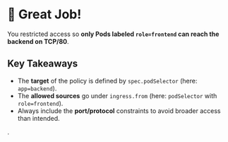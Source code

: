 # 🎉 Great Job!

You restricted access so **only Pods labeled `role=frontend` can reach the backend on TCP/80**.

## Key Takeaways
- The **target** of the policy is defined by `spec.podSelector` (here: `app=backend`).
- The **allowed sources** go under `ingress.from` (here: `podSelector` with `role=frontend`).
- Always include the **port/protocol** constraints to avoid broader access than intended.

.
